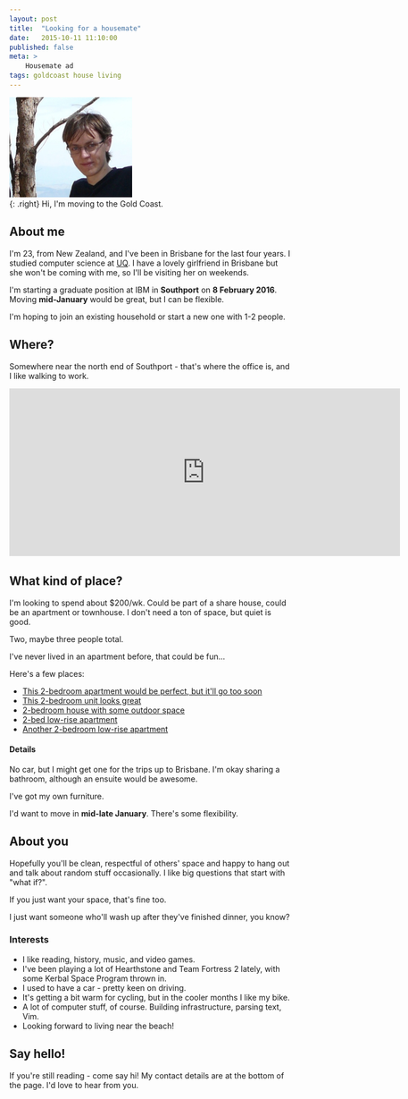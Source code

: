 ```yaml
---
layout: post
title:	"Looking for a housemate"
date:	2015-10-11 11:10:00
published: false
meta: >
    Housemate ad
tags: goldcoast house living
---
```


<div><img src="/assets/images/f194948800.jpg" width="220"/></div>{: .right}
Hi, I'm moving to the Gold Coast.


## About me

I'm 23, from New Zealand, and I've been in Brisbane for the last four years.
I studied computer science at [UQ](http://www.uq.edu.au).
I have a lovely girlfriend in Brisbane but she won't be coming with me, so I'll be visiting her on weekends.

I'm starting a graduate position at IBM in **Southport** on **8 February 2016**. Moving **mid-January** would be great, but I can be flexible.

I'm hoping to join an existing household or start a new one with 1-2 people.

## Where?
Somewhere near the north end of Southport - that's where the office is, and I like walking to work.

<iframe src="https://www.google.com/maps/embed?pb=!1m18!1m12!1m3!1d5453.243804916777!2d153.41359131214574!3d-27.97071100196817!2m3!1f0!2f0!3f0!3m2!1i1024!2i768!4f13.1!3m3!1m2!1s0x6b910f8d257d772d%3A0xe692577e00dbd7c5!2sShort+St%2C+Southport+QLD+4215!5e0!3m2!1sen!2sau!4v1444540164215" width="700" height="300" frameborder="0" style="border:0" allowfullscreen></iframe>

## What kind of place?
I'm looking to spend about $200/wk. Could be part of a share house, could be an apartment or townhouse. I don't need a ton of space, but quiet is good.

Two, maybe three people total.

I've never lived in an apartment before, that could be fun...

Here's a few places:

* [This 2-bedroom apartment would be perfect, but it'll go too soon](http://www.realestate.com.au/property-unit-qld-southport-416747053)
* [This 2-bedroom unit looks great](http://www.realestate.com.au/property-unit-qld-southport-416625345)
* [2-bedroom house with some outdoor space](http://www.realestate.com.au/property-unit-qld-southport-416835054)
* [2-bed low-rise apartment](http://www.realestate.com.au/property-apartment-qld-southport-404981000)
* [Another 2-bedroom low-rise apartment](http://www.realestate.com.au/property-unit-qld-southport-410505487)

#### Details
No car, but I might get one for the trips up to Brisbane.
I'm okay sharing a bathroom, although an ensuite would be awesome.

I've got my own furniture.

I'd want to move in **mid-late January**. There's some flexibility.


## About you
Hopefully you'll be clean, respectful of others' space and happy to hang out and talk about random stuff occasionally. I like big questions that start with "what if?".

If you just want your space, that's fine too.

I just want someone who'll wash up after they've finished dinner, you know?

### Interests
* I like reading, history, music, and video games.
* I've been playing a lot of Hearthstone and Team Fortress 2 lately, with some Kerbal Space Program thrown in.
* I used to have a car - pretty keen on driving.
* It's getting a bit warm for cycling, but in the cooler months I like my bike.
* A lot of computer stuff, of course. Building infrastructure, parsing text, Vim.
* Looking forward to living near the beach!


## Say hello!

If you're still reading - come say hi! My contact details are at the bottom of the page. I'd love to hear from you.

